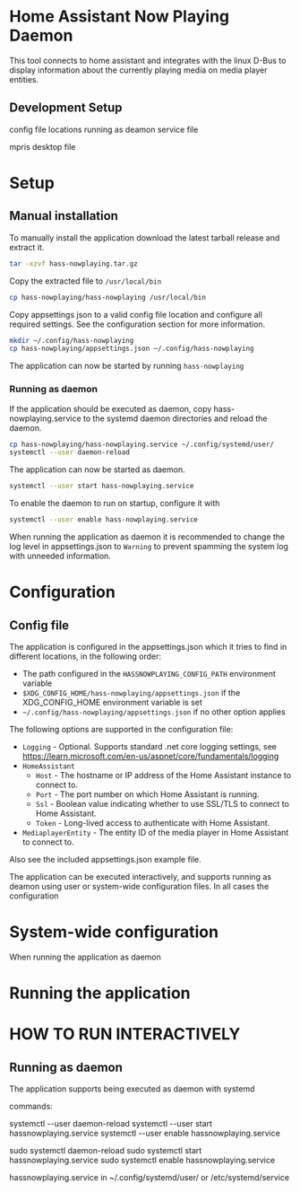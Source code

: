 # Home Assistant Now Playing Daemon

This tool connects to home assistant and integrates with the linux D-Bus to display information about the currently playing media on media player entities.

## Development Setup
config file locations
running as deamon
service file

mpris desktop file

# Setup
## Manual installation
To manually install the application download the latest tarball release and extract it.
```bash
tar -xzvf hass-nowplaying.tar.gz
```
Copy the extracted file to `/usr/local/bin`
```bash
cp hass-nowplaying/hass-nowplaying /usr/local/bin
```
Copy appsettings json to a valid config file location and configure all required settings. See the configuration section for more information.
```bash
mkdir ~/.config/hass-nowplaying
cp hass-nowplaying/appsettings.json ~/.config/hass-nowplaying
```

The application can now be started by running `hass-nowplaying`

### Running as daemon
If the application should be executed as daemon, copy hass-nowplaying.service to the systemd daemon directories and reload the daemon.
```bash
cp hass-nowplaying/hass-nowplaying.service ~/.config/systemd/user/
systemctl --user daemon-reload
```
The application can now be started as daemon.
```bash
systemctl --user start hass-nowplaying.service
```
To enable the daemon to run on startup, configure it with
```bash
systemctl --user enable hass-nowplaying.service
```
When running the application as daemon it is recommended to change the log level in appsettings.json to `Warning` to prevent spamming the system log with unneeded information.


# Configuration
## Config file
The application is configured in the appsettings.json which it tries to find in different locations, in the following order:
- The path configured in the `HASSNOWPLAYING_CONFIG_PATH` environment variable
- `$XDG_CONFIG_HOME/hass-nowplaying/appsettings.json` if the XDG_CONFIG_HOME environment variable is set
- `~/.config/hass-nowplaying/appsettings.json` if no other option applies

The following options are supported in the configuration file:
- `Logging` - Optional. Supports standard .net core logging settings, see https://learn.microsoft.com/en-us/aspnet/core/fundamentals/logging
- `HomeAssistant`
  - `Host` - The hostname or IP address of the Home Assistant instance to connect to.
  - `Port` - The port number on which Home Assistant is running.
  - `Ssl` - Boolean value indicating whether to use SSL/TLS to connect to Home Assistant.
  - `Token` - Long-lived access to authenticate with Home Assistant.
- `MediaplayerEntity` - The entity ID of the media player in Home Assistant to connect to.


Also see the included appsettings.json example file.



The application can be executed interactively, and supports running as deamon using user or system-wide configuration files. In all cases the configuration 




# System-wide configuration
When running the application as daemon




# Running the application
# HOW TO RUN INTERACTIVELY

## Running as daemon
The application supports being executed as daemon with systemd


commands:

systemctl --user daemon-reload
systemctl --user start hassnowplaying.service
systemctl --user enable hassnowplaying.service


sudo systemctl daemon-reload
sudo systemctl start hassnowplaying.service
sudo systemctl enable hassnowplaying.service


hassnowplaying.service in ~/.config/systemd/user/ or /etc/systemd/service